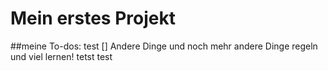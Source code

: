# Mein erstes Projekt

##meine To-dos: 
test 
[] Andere Dinge
und noch mehr andere Dinge regeln 
und viel lernen!
tetst test
